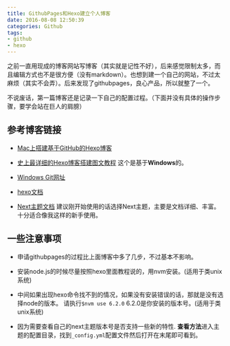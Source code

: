 ```yaml
---
title: GithubPages和Hexo建立个人博客
date: 2016-08-08 12:50:39
categories: Github
tags:
- github
- hexo
---
```


之前一直用现成的博客网站写博客（其实就是记性不好），后来感觉限制太多，而且编辑方式也不是很方便（没有markdown）。也想到建一个自己的网站，不过太麻烦（其实不会弄）。后来发现了githubpages，良心产品，所以就整了一个。

不说废话，第一篇博客还是记录一下自己的配置过程。（下面并没有具体的操作步骤，要学会站在巨人的肩膀）

<!-- more -->

## 参考博客链接

+ [Mac上搭建基于GitHub的Hexo博客](http://gonghonglou.com/2016/02/03/firstblog/)

+ [史上最详细的Hexo博客搭建图文教程](https://xuanwo.org/2015/03/26/hexo-intor/) 这个是基于**Windows**的。

+ [Windows Git网址](https://git-scm.com/download)

+ [hexo文档](https://hexo.io/zh-cn/docs/)

+ [Next主题文档](http://theme-next.iissnan.com/getting-started.html)
    建议刚开始使用的话选择Next主题，主要是文档详细、丰富。十分适合像我这样的新手使用。

## 一些注意事项

+ 申请githubpages的过程比上面博客中多了几步，不过基本不影响。

+ 安装node.js的时候尽量按照hexo里面教程说的，用nvm安装。(适用于类unix系统)

+ 中间如果出现hexo命令找不到的情况，如果没有安装错误的话，那就是没有选择node的版本。
    请执行`$nvm use 6.2.0`   6.2.0是你安装的版本号。(适用于类unix系统)

+ 因为需要查看自己的next主题版本号是否支持一些新的特性.
    **查看方法**进入主题的配置目录，找到`_config.yml`配置文件然后打开在末尾即可看到。

